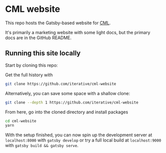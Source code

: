 # CML website

This repo hosts the Gatsby-based website for
[CML](https://github.com/iterative/cml).

It's primarily a marketing website with some light docs, but the primary docs
are in the GitHub README.

## Running this site locally

Start by cloning this repo:

Get the full history with

```bash
git clone https://github.com/iterative/cml-website
```

Alternatively, you can save some space with a shallow clone:

```bash
git clone --depth 1 https://github.com/iterative/cml-website
```

From here, go into the cloned directory and install packages

```bash
cd cml-website
yarn
```

With the setup finished, you can now spin up the development server at
`localhost:8000` with `gatsby develop` or try a full local build at
`localhost:9000` with `gatsby build && gatsby serve`.
